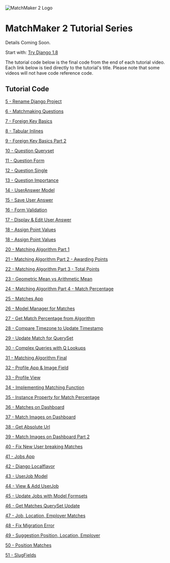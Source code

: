 ![MatchMaker 2 Logo](https://cfe-static.s3.amazonaws.com/media/matchmaker-2/images/matchmaker-2.png)

MatchMaker 2 Tutorial Series
=========

Details Coming Soon.


Start with:  [Try Django 1.8](https://www.youtube.com/playlist?list=PLEsfXFp6DpzRcd-q4vR5qAgOZUuz8041S) 


The tutorial code below is the final code from the end of each tutorial video. Each link below is tied directly to the tutorial's title. Please note that some videos will not have code reference code.

## Tutorial Code

[5 - Rename Django Project](../../tree/5e7a6f9b79a5cb1688db950d83e263a7e5738b65)

[6 - Matchmaking Questions](../../tree/a3b363ec54e3e45a8e135c6ae60acca4db31735a)

[7 - Foreign Key Basics](../../tree/c7200b6a6d211ca41c3a524e586b3e56002bc942)

[8 - Tabular Inlines](../../tree/0aa8b0fd5dcab7b3152bd40cf65b997e058af64a)

[9 - Foreign Key Basics Part 2](../../tree/3386ffc22c5409be710ef9aae19f302d2188622d)

[10 - Question Queryset](../../tree/7212fedbf806fe2c898e81f0e9f28a976ceacb2e)

[11 - Question Form](../../tree/99a747fc046d57be5b56a63ee100e017341711c7)

[12 - Question Single](../../tree/d8110ce9cb5fcdb14a9e63384cbee2f3dbd129b7)

[13 - Question Importance](../../tree/c31eb1d669863be9a8397c7abde4842dc5322226)
 
[14 - UserAnswer Model](../../tree/fd5eb0607e75e3f0cb8717132b7cd6f7175ef13f)

[15 - Save User Answer](../../tree/60ef6287845ba19ae4792bdd22bb035186f68a21)

[16 - Form Validation](../../tree/f66167baa4617e056171769f0ab9fcf73fb79bef)

[17 - Display & Edit User Answer](../../tree/312191c28ea138c4f3cdb37fa55b510bc97d287e)

[18 - Assign Point Values](../../tree/ae6041dce5307432b40bef0d109881ab7689ba7e)

[18 - Assign Point Values](../../tree/ae6041dce5307432b40bef0d109881ab7689ba7e)

[20 - Matching Algorithm Part 1](../../tree/bb3eac029ac2b5fbb7c880c6d1f1dada2decd23d)

[21 - Matching Algorithm Part 2 - Awarding Points](../../tree/db94bbe88deeeeb0846ac5c46f5dce1efb9aa62f)
    
[22 - Matching Algorithm Part 3 - Total Points](../../tree/68ceef59cbff45dc309f1be645338fcc00c6e9ef)
    
[23 - Geometric Mean vs Arithmetic Mean](../../tree/176b21e720f00c5555e720656b787dd73117fc32)
    
[24 - Matching Algorithm Part 4 - Match Percentage](../../tree/4d4cf72478d69e9a11c7c1fd5c31c998e74a478f)

[25 - Matches App](../../tree/1e4e452a4f3ba7356f7e5bb8263ca0a352b7bb11)

[26 - Model Manager for Matches](../../tree/f1871f926f4dd1944787bc3bddd8b5c6332dfe86)

[27 - Get Match Percentage from Algorithm](../../tree/966e017802352114c8824bc82fbf26b6f767257f)

[28 - Compare Timezone to Update Timestamp](../../tree/c9cb6e756fe01d583c9cad180f44e87ff0dbfca8)

[29 - Update Match for QuerySet](../../tree/8d04c5d02a4a37e4740fa0d5c6c64d7df34d78c7)

[30 - Complex Queries with Q Lookups](../../tree/2c495d15eb45e0f1de2226a4ab052e297993f2af)
    
[31 - Matching Algorithm Final](../../tree/e71f8828f77bf1c59a2c205ff986fe9c7c583325)
    
[32 - Profile App & Image Field](../../tree/d57d40b46e7834c881825f19226b0f8254d1733f)

[33 - Profile View](../../tree/5af19fdb102ca577c1dc4c01e4b2b100c0261b68)
    
[34 - Implementing Matching Function](../../tree/b2b971aefb4bc0726baa5bfda5b9356f4a63d149)

[35 - Instance Property for Match Percentage](../../tree/2697a9ae960515f4226b66929b9291553f8b16b8)

[36 - Matches on Dashboard](../../tree/61974e8a586d5a94ed065400f37cc98568b6c96d)

[37 - Match Images on Dashboard](../../tree/d19655e7571f70957d2f4bf54fa0d55d99e082bc)

[38 - Get Absolute Url](../../tree/5a83953f956d3655b5bf4d01f32d4137958a36e1)
    
[39 - Match Images on Dashboard Part 2](../../tree/2ed18ad7843a587728e8487a6bbbc3e7d2bbb558)

[40 - Fix New User breaking Matches](../../tree/84ebc1d3ff83af6e4dd53306f6bf4285ce63c304)
 
[41 - Jobs App](../../tree/67c84c61a242bb8d53f003d1e703e5f8946c0d7d)
    
[42 - Django Localflavor](../../tree/6cc732e8e2d44f6f121d2b26d355992dc0a61483)

[43 - UserJob Model](../../tree/f3e4945c9c516c7d1bc335801f40cd1563ba50b4)

[44 - View & Add UserJob](../../tree/c7084c14821f1fc5cabf116908b00df228011506)

[45 - Update Jobs with Model Formsets](../../tree/a85bdacab7c174abb7e4589d887508fb9dbf9c86)

[46 - Get Matches QuerySet Update](../../tree/719782784dd57c61da457877cda6d1642d0abcb9)

[47 - Job, Location, Employer Matches](../../tree/ec65e6bcdf6b6dfbc32decad89a595f39f067a62)
    
[48 - Fix Migration Error](../../tree/58d10dafdb574a1247af91606bfe167ca7d340d0)

[49 - Suggestion Position, Location, Employer](../../tree/9a0e8b77488b00f96678f7006cc405abda351534)

[50 - Position Matches](../../tree/fb091fd21e60026ac74755611f20a51256a67842)

[51 - SlugFields](../../tree/684ce82efb139dbe7279bc93ec7fdbd264fb494c)

